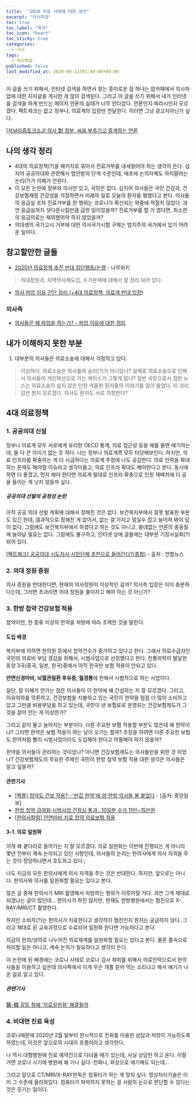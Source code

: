 ```yaml
---
title:  "2020 의료 사태에 대한 생각"
excerpt: "의사파업"
toc: true
toc_label: "목차"
toc_icon: "heart"
toc_sticky: true
categories:
  - 시사
tags:
  - 의사파업
published: false
last_modified_at: 2020-09-13T01:40:00+09:00
---
```


이 글을 쓰기 위해서, 인터넷 검색을 하면서 찾는 흥미로운 점 하나는 맘카페에서 의사파업에 대한 지지글을 게시한 게 많이 검색된다.
그리고 이 글을 쓰기 위해서 내가 인터넷을 검색을 하게 만드는 메이저 언론의 실태가 너무 안타깝다.
언론인지 찌라시인지 모르겠다. 팩트체크는 없고 정부나, 의료계의 입장만 전달한다. 이러면 그냥 광고지아닌가 싶다.

[[저널리즘토크쇼J] 의사 對 정부, 싸움 부추기고 중계하는 언론](http://news.kbs.co.kr/news/view.do?ncd=4533366&ref=A)

## 나의 생각 정리
* 4대의 의료정책(?)을 패키지로 묶어서 진료거부를 내세웠어야 하는 생각이 든다. 심지어 공공의대와 관련해서 법안발의 단계 수준인데, 애초에 논의자체도 하지말라는 논리(?)가 이해가 안된다.
* 이 모든 논란에 정부와 의사만 있고, 국민은 없다. 심지어 의사들은 국민 건강과, 건강보험재정 건강성을 걱정하면서 미래의 일로 오늘의 환자들 팽했다고 본다. 의사들의 응급실 조차 진료거부를 한 행위는 코로나가 확산되는 와중에 적절치 않았다. 과연 응급실까지 셧다운시킬만큼 급한 일이었을까? 진료거부를 할 거 였다면, 최소한의 응급의료는 제외했어야 하지 않았을까?
* 의대생의 국가고시 거부에 대한 의사국가시험 구제는 법치주의 국가에서 있기 어려운 일이다.

## 참고할만한 글들
* [2020년 의료정책 추진 반대 집단행동/논쟁](https://namu.wiki/w/2020%EB%85%84%20%EC%9D%98%EB%A3%8C%EC%A0%95%EC%B1%85%20%EC%B6%94%EC%A7%84%20%EB%B0%98%EB%8C%80%20%EC%A7%91%EB%8B%A8%ED%96%89%EB%8F%99/%EB%85%BC%EC%9F%81) - 나무위키
> 의대정원과, 지역의사제도입, 수가문제에 대해서 잘 정리 되어 있다.
* [의사 파업 이유 간단 정리 (+4대 의료정책, 의료계 반대 입장)](https://ddlog11.tistory.com/250)

### 의사측
* [의사들은 왜 파업을 하는가? - 파업 이유에 대한 정리](https://blog.naver.com/im-life/222052636626)

## 내가 이해하지 못한 부분
1. 대부분의 의사들은 의료소송에 대해서 걱정하고 있다.
> 이상하다. 의료소송은 의사들의 승리(?)가 아니었나? 실제로 의료소송으로 인해서 의사들이 개인파산으로 가는 케이스가 그렇게 많나? 일반 국민으로서 접한 뉴스는 의료소송이 쉽지 않은 인한 억울한 환자들의 이야기를 많이 들었다. 이 괴리감은 뭔지 모르겠다. 의사도 환자도 서로 걱정한다?


## 4대 의료정책

### 1. 공공의대 신설
정부나 의료계 모두 서로에게 유리한 OECD 통계, 의료 접근성 등을 예를 들면 얘기하는데, 둘 다 큰 의미가 없는 듯 하다. 나는 정부나 의료계쯕 모두 타당해보인다. 하지만, 의료 인프라를 확충하는 게 더 시급하다는 의료계 주장에 나도 공감한다.
의료 인력을 확대하는 문제도 해야할 이슈라고 생각이들고, 의료 인프라 확대도 해야한다고 본다. 동시에 하면 더 좋겠고, 먼저 해야 한다면 의료계 말대로 인프라 확충으로 인원 재배치에 더 공을 들이는 게 낫지 않을까 싶다.

##### 공공의대 선발의 공정성 논란
아직 공공 의대 선발 계획에 대해서 정해진 것은 없다. 보건복지부에서 잘못 발표한 부분도 있긴 한데, 결과적으로 정해진 게 없어서, 없는 걸 가지고 말실수 잡고 늘어져 봐야 답이 없다. 그럼에도 보건복지부에서 하겠다고 하는 것도 아니고, 쓸데없는 언론의 충동질에 놀아날 필요는 없다.
그럼에도 불구하고, 인터넷 상에 글들에는 대부분 기정사실화(?) 되어 있다.

[[팩트체크] 공공의대 시도지사·시민단체 추천으로 들어간다?(종합)](https://www.yna.co.kr/view/AKR20200824145951017) - 출처 : 연합뉴스

### 2. 의대 정원 증원
의사 증원을 반대한다면, 현재의 의사정원이 이상적인 걸까? 의사측 입장은 이미 충분하다는데, 그러면 초과라면 의대 정원을 줄이자고 해야 하는 것 아닌가?

### 3. 한방 첩약 건강보험 적용
첩약이란, 한 종류 이상의 한약을 처방에 따라 조제한 것을 말한다.

#### 도입 배경
복지부에 의하면 한의원 등에서 첩약건수가 증가하고 있다고 한다. 그래서 의료수급자인 국민의 의료비 부담 경감을 위해서, 시범사업으로 선정했다고 한다. 전통의학이 발달한 동양 3국(중국, 일본, 한국)중에서 아직 한국만 보험 적용이 안되고 있다.

**안면신경마비, 뇌혈관질환 후유증, 월경통**에 한해서 시범적으로 하는 사업이다.

일단, 잘 이해가 안가는 점은 의사들이 이 한약에 왜 간섭하는 지 잘 모르겠다.
그리고, 이유여하를 막론하고, 건강보험을 지불하고 있는 국민이 한약을 점점 더 많이 소비하고 있고 그만큼 비용부담을 하고 있는데, 국민이 낸 보험료로 운영되는 건강보험제도가 그것을 끌어 안는 게 이상한가?

그리고 같이 물고 늘어지는 부분이다. 다른 주요한 보험 적용할 부분도 많은데 왜 한약이냐? 그러면 한약은 보험 적용이 하는 날이 오기는 할까? 주장을 하려면 다른 주요한 보험도 한약처럼 빨리 시범사업이라도 도입해야 한다고 어필해야 하지 않을까?

한약을 의사들이 관리하는 것이었나? 아니면 건강보험제도는 의사들만을 위한 것 이었나? 건강보험제도의 주요한 주체인 국민이 한방 첩약 보험 적용 대한 생각은 의사들은 알고 싶을까?

#### 관련기사
* [[팩플] 첩약도 건보 적용?···'반값 한약'에 양·한방 의사들 불 붙었다](https://news.joins.com/article/23817362) - [출처: 중앙일보]
* [한방 첩약 급여화 시범사업 건정심 통과...10일분 수가 11만~15만원](https://www.medigatenews.com/news/3686376112)
* [[한의사칼럼] 안면마비 치료 첩약 의료보험 적용](http://m.daejonilbo.com/mnews.asp?pk_no=1432989)

#### 3-1. 의료 일원화
이게 왜 곁다리로 들어가는 지 잘 모르겠다. 의료 일원화는 이번에 진행되는 게 아니라 몇년 전부터 계속 논의되고 있던 사항인데, 의사들의 논리는 한의사에게 의사 자격을 주는 것이 정당하냐면서 호도하고 있다.;

나도 지금의 모든 한의사에게 의사 자격을 주는 것은 반대한다. 하지만, 앞으로는 아니다. 한의사와 의사를 일원화할 필요는 있다고 본다.

많은 글 중에 한의사가 MRI 촬영해서 처방하는 행위가 이루어질 거다. 과연 그게 제대로 되겠냐는 글이 많던데... 한의사가 하진 않지만, 현재도 한방병원에서는 협진으로 X-RAY/MRI/CT 촬영한다.

하지만 소비자(?)는 한의사가 치료한다고 생각하지 협진인지 뭔지는 궁금하지 않다. 그리고 제대로 된 교육과정으로 수료되어 일원화 한다면 가능하다고 본다.

지금의 한의/양의로 나누어진 의료체계를 일원화할 필요는 있다고 본다. 물론 졸속으로 처리할 일은 아니고, 계속 논의가 필요하다고 생각이 든다.

이 논란에 된 배경에는 코로나 사태로 코로나 검사 채취를 위해서 의료인력으로서 한의사들을 이용하고 싶은데 의사쪽에서 이게 무슨 개풀 뜯어 먹는 소리냐고 해서 얘기가 나온 걸로 알고 있다.

##### 관련기사
[醫-韓 갈등 첨예 ‘의료일원화’ 해결될까](http://www.dailymedi.com/detail.php?number=845632)

### 4. 비대면 진료 육성
코로나때문에 2020년 2월 말부터 한시적으로 전화를 이용한 상담과 처방이 가능하도록 하였는데, 이것은 앞으로의 시대의 흐름이라고 생각한다.

나 역시 대형병원에 진료 예약건으로 다녀올 때가 있는데, 사실 상담만 하고 온다. 이럴 거면 코로나 시기에 병원에 왜 가나 싶다. 전화나, 화상으로 얘기해도 되는데...

그리고 앞으로 CT/MRI/X-RAY판독은 컴퓨터가 하는 게 맞지 싶다. 영상처리기술은 이미 그 수준에 올라와있다. 컴퓨터가 파악하지 못하는 걸 사람의 눈으로 판단할 수 있다는 것은 웃기는 일이다.

